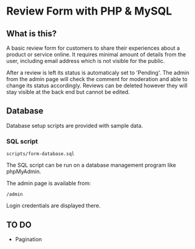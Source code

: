 # Review Form with PHP & MySQL

## What is this?
A basic review form for customers to share their experiences about a product or service online. It requires minimal amount of details from the user, including email address which is not visible for the public.

After a review is left its status is automaticaly set to 'Pending'. The admin from the admin page will check the comment for moderation and able to change its status accordingly. Reviews can be deleted however they will stay visible at the back end but cannot be edited.

## Database

Database setup scripts are provided with sample data.

### SQL script

```
scripts/form-database.sql
```

The SQL script can be run on a database management program like phpMyAdmin.

The admin page is available from:
```url
/admin
```
Login credentials are displayed there.


## TO DO
- Pagination
